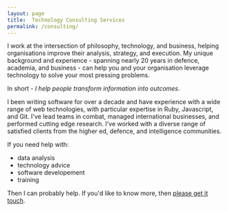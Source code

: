 ```yaml
---
layout: page
title:  Technology Consulting Services
permalink: /consulting/
---
```


I work at the intersection of philosophy, technology, and business, helping organisations improve their analysis, strategy, and execution.  My unique background and experience - spanning nearly 20 years in defence, academia, and business - can help you and your organisation leverage technology to solve your most pressing problems. 

In short - _I help people transform information into outcomes_.

I been writing software for over a decade and have experience with a wide range of web technologies, with particular expertise in Ruby, Javascript, and Git.  I've lead teams in combat, managed international businesses, and performed cutting edge research.  I've worked with a diverse range of satisfied clients from the higher ed, defence, and intelligence communities.  

If you need help with:

  - data analysis
  - technology advice
  - software developement
  - training

Then I can probably help.  If you'd like to know more, then [please get it touch](mailto:dave@kinkead.com.au).


<!---
Here's how I might be able to help you:


## Rapid Prototyping

You have an idea for a new web application, you've tested the waters, and you might just be onto a winner.  But there's just one problem - you need someone to build it.

The biggest risk with all new technical endeavours is failing to find product-market fit.  The challenge is rarely technical.  Rather, it's a problem of knowledge - at this stage, knowing what to build is more important than knowing how to build it.

Requirements will be vague.  Initial ideas will be off the mark.  Real value will only reveal itself after some wrong turns.   Projects like this require a particular type of application development - agile, focused, and flexible.   New products are littered with unknown unknowns that can only be discovered through trial and error - but a good development strategy can help you avoid many potential product killers.

 By helping you analyse and articulate your vision, I can structure your new application into a series of weekly deliverables that minimise your risk and maximise your time-to-market.  I can't turn your new application into the next Google or Facebook but I can optimise it for success given the constraints of your budget.


## Streamlining Operations

You are storing business information in Excel.  You are emailing, or even worse mailing, forms between teams.  You have computer systems that can't communicate with each other.  You have silos of information that your people need but can't access.

## Enhancing Human Capital

-->